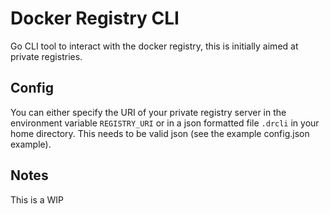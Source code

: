 # Docker Registry CLI

Go CLI tool to interact with the docker registry, this is initially aimed at private registries.

## Config


You can either specify the URI of your private registry server in the environment variable `REGISTRY_URI` or in a json formatted file `.drcli` in your home directory. This needs to be valid json (see the example config.json example).

## Notes

This is a WIP
